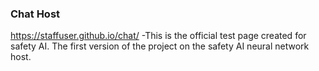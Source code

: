 ### Chat Host
https://staffuser.github.io/chat/
-This is the official test page created for safety AI.
The first version of the project on the safety AI neural network host.
